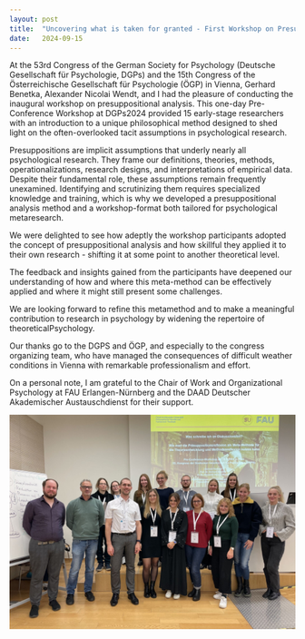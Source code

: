 ```yaml
---
layout: post
title:  "Uncovering what is taken for granted - First Workshop on Presuppositional Analysis"
date:   2024-09-15
---
```


<p class="intro"><span class="dropcap"> A</span>t the 53rd Congress of the German Society for Psychology (Deutsche Gesellschaft für Psychologie,  DGPs) and the 15th Congress of the Österreichische Gesellschaft für Psychologie (ÖGP) in  Vienna, Gerhard Benetka, Alexander Nicolai Wendt, and I had the pleasure of conducting the inaugural workshop on presuppositional analysis. This one-day Pre-Conference Workshop at  DGPs2024 provided 15 early-stage researchers with an introduction to a unique philosophical method designed to shed light on the often-overlooked tacit assumptions in psychological research.

 Presuppositions are implicit assumptions that underly nearly all psychological research. They frame our definitions, theories, methods, operationalizations, research designs, and interpretations of empirical data. Despite their fundamental role, these assumptions remain frequently unexamined. Identifying and scrutinizing them requires specialized knowledge and training, which is why we developed a presuppositional analysis method and a workshop-format both tailored for psychological  metaresearch.

We were delighted to see how adeptly the workshop participants adopted the concept of presuppositional analysis and how skillful they applied it to their own research - shifting it at some point to another theoretical level.

The feedback and insights gained from the participants have deepened our understanding of how and where this meta-method can be effectively applied and where it might still present some challenges. 

We are looking forward to refine this  metamethod and to make a meaningful contribution to research in  psychology by widening the repertoire of  theoreticalPsychology.

Our thanks go to the DGPS and ÖGP, and especially to the congress organizing team, who have managed the consequences of difficult weather conditions in Vienna with remarkable professionalism and effort.

On a personal note, I am grateful to the Chair of Work and Organizational Psychology at FAU Erlangen-Nürnberg and the DAAD Deutscher Akademischer Austauschdienst for their support.

</p>

<img width=600 src='https://raw.githubusercontent.com/distinkt-consulting/distinkt-consulting.github.io/main/assets/img/workshop_vienna_Sep24.jpeg' alt=""> 
